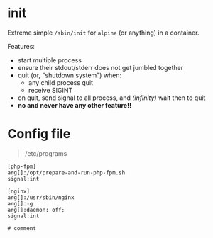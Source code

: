# init

Extreme simple `/sbin/init` for `alpine` (or anything) in a container.

Features:
* start multiple process
* ensure their stdout/stderr does not get jumbled together
* quit (or, "shutdown system") when:
	* any child process quit
	* receive SIGINT
* on quit, send signal to all process, and *(infinity)* wait then to quit
* **no and never have any other feature!!**

# Config file

> /etc/programs

```text
[php-fpm]
arg[]:/opt/prepare-and-run-php-fpm.sh
signal:int

[nginx]
arg[]:/usr/sbin/nginx
arg[]:-g
arg[]:daemon: off;
signal:int

# comment

```
